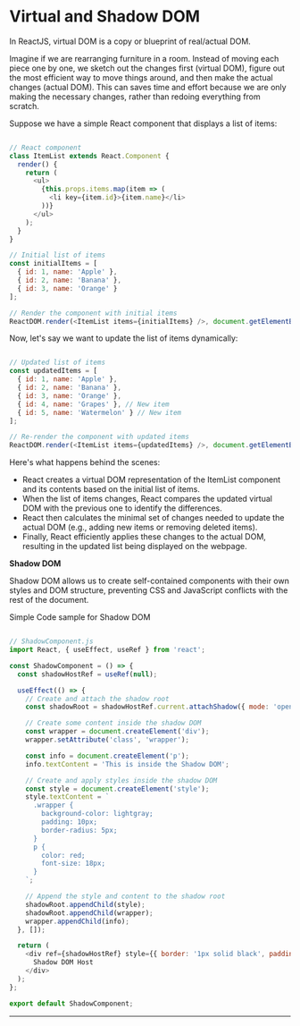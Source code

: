 # Virtual and Shadow DOM

In ReactJS, virtual DOM is a copy or blueprint of real/actual DOM.

Imagine if we are rearranging furniture in a room. Instead of moving each piece one by one, we sketch out the changes first (virtual DOM), figure out the most efficient way to move things around, and then make the actual changes (actual DOM). This can saves time and effort because we are only making the necessary changes, rather than redoing everything from scratch.

Suppose we have a simple React component that displays a list of items:

```js

// React component
class ItemList extends React.Component {
  render() {
    return (
      <ul>
        {this.props.items.map(item => (
          <li key={item.id}>{item.name}</li>
        ))}
      </ul>
    );
  }
}

// Initial list of items
const initialItems = [
  { id: 1, name: 'Apple' },
  { id: 2, name: 'Banana' },
  { id: 3, name: 'Orange' }
];

// Render the component with initial items
ReactDOM.render(<ItemList items={initialItems} />, document.getElementById('root'));

```

Now, let's say we want to update the list of items dynamically:

```js

// Updated list of items
const updatedItems = [
  { id: 1, name: 'Apple' },
  { id: 2, name: 'Banana' },
  { id: 3, name: 'Orange' },
  { id: 4, name: 'Grapes' }, // New item
  { id: 5, name: 'Watermelon' } // New item
];

// Re-render the component with updated items
ReactDOM.render(<ItemList items={updatedItems} />, document.getElementById('root'));

```

Here's what happens behind the scenes:

- React creates a virtual DOM representation of the ItemList component and its contents based on the initial list of items.
- When the list of items changes, React compares the updated virtual DOM with the previous one to identify the differences.
- React then calculates the minimal set of changes needed to update the actual DOM (e.g., adding new items or removing deleted items).
- Finally, React efficiently applies these changes to the actual DOM, resulting in the updated list being displayed on the webpage.



**Shadow DOM**

Shadow DOM allows us to create self-contained components with their own styles and DOM structure, preventing CSS and JavaScript conflicts with the rest of the document.

Simple Code sample for Shadow DOM

```js

// ShadowComponent.js
import React, { useEffect, useRef } from 'react';

const ShadowComponent = () => {
  const shadowHostRef = useRef(null);

  useEffect(() => {
    // Create and attach the shadow root
    const shadowRoot = shadowHostRef.current.attachShadow({ mode: 'open' });

    // Create some content inside the shadow DOM
    const wrapper = document.createElement('div');
    wrapper.setAttribute('class', 'wrapper');

    const info = document.createElement('p');
    info.textContent = 'This is inside the Shadow DOM';

    // Create and apply styles inside the shadow DOM
    const style = document.createElement('style');
    style.textContent = `
      .wrapper {
        background-color: lightgray;
        padding: 10px;
        border-radius: 5px;
      }
      p {
        color: red;
        font-size: 18px;
      }
    `;

    // Append the style and content to the shadow root
    shadowRoot.appendChild(style);
    shadowRoot.appendChild(wrapper);
    wrapper.appendChild(info);
  }, []);

  return (
    <div ref={shadowHostRef} style={{ border: '1px solid black', padding: '10px', margin: '10px' }}>
      Shadow DOM Host
    </div>
  );
};

export default ShadowComponent;

```

<hr>